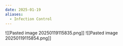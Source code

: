 ```yaml
---
date: 2025-01-19
aliases:
  - Infection Control
---
```

![[Pasted image 20250119115835.png]]
![[Pasted image 20250119115854.png]]